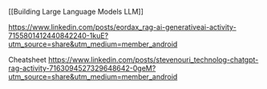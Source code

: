 [[Building Large Language Models LLM]]

https://www.linkedin.com/posts/eordax_rag-ai-generativeai-activity-7155801412440842240-1kuE?utm_source=share&utm_medium=member_android

Cheatsheet
https://www.linkedin.com/posts/stevenouri_technolog-chatgpt-rag-activity-7163094527329648642-0geM?utm_source=share&utm_medium=member_android